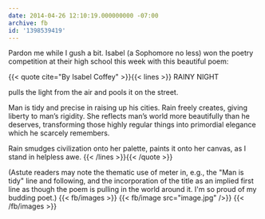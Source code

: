```yaml
---
date: 2014-04-26 12:10:19.000000000 -07:00
archive: fb
id: '1398539419'
---
```


Pardon me while I gush a bit. Isabel (a Sophomore no less) won the poetry competition at their high school this week with this beautiful poem:

{{< quote cite="By Isabel Coffey" >}}{{< lines >}}
RAINY NIGHT

pulls the light from the air
and pools it on the street.

Man is tidy and precise in raising up his cities.
Rain freely creates,
giving liberty to man’s rigidity.
She reflects man’s world
more beautifully than he deserves,
transforming those highly regular things
into primordial elegance which he scarcely remembers.

Rain smudges civilization onto her palette,
paints it onto her canvas,
as I stand in helpless awe.
{{< /lines >}}{{< /quote >}}

(Astute readers may note the thematic use of meter in, e.g., the "Man is tidy" line and following, and the incorporation of the title as an implied first line as though the poem is pulling in the world around it. I'm so proud of my budding poet.)
{{< fb/images >}}
{{< fb/image src="image.jpg" />}}
{{< /fb/images >}}
